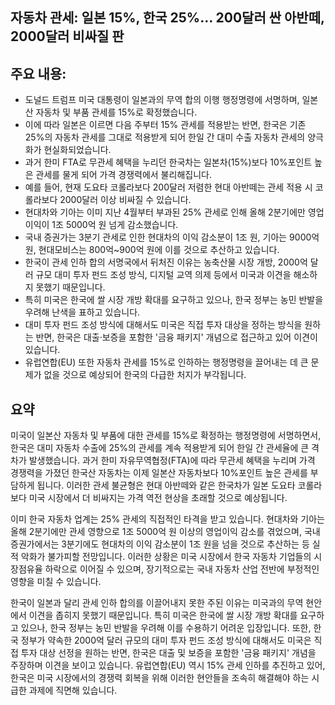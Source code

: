## 자동차 관세: 일본 15%, 한국 25%… 200달러 싼 아반떼, 2000달러 비싸질 판

## 주요 내용:
*   도널드 트럼프 미국 대통령이 일본과의 무역 합의 이행 행정명령에 서명하며, 일본산 자동차 및 부품 관세를 15%로 확정했습니다.
*   이에 따라 일본은 이르면 다음 주부터 15% 관세를 적용받는 반면, 한국은 기존 25%의 자동차 관세를 그대로 적용받게 되어 한일 간 대미 수출 자동차 관세의 양극화가 현실화되었습니다.
*   과거 한미 FTA로 무관세 혜택을 누리던 한국차는 일본차(15%)보다 10%포인트 높은 관세를 물게 되어 가격 경쟁력에서 불리해집니다.
*   예를 들어, 현재 도요타 코롤라보다 200달러 저렴한 현대 아반떼는 관세 적용 시 코롤라보다 2000달러 이상 비싸질 수 있습니다.
*   현대차와 기아는 이미 지난 4월부터 부과된 25% 관세로 인해 올해 2분기에만 영업이익이 1조 5000억 원 넘게 감소했습니다.
*   국내 증권가는 3분기 관세로 인한 현대차의 이익 감소분이 1조 원, 기아는 9000억 원, 현대모비스는 800억~900억 원에 이를 것으로 추산하고 있습니다.
*   한국이 관세 인하 합의 서명국에서 뒤처진 이유는 농축산물 시장 개방, 2000억 달러 규모 대미 투자 펀드 조성 방식, 디지털 교역 의제 등에서 미국과 이견을 해소하지 못했기 때문입니다.
*   특히 미국은 한국에 쌀 시장 개방 확대를 요구하고 있으나, 한국 정부는 농민 반발을 우려해 난색을 표하고 있습니다.
*   대미 투자 펀드 조성 방식에 대해서도 미국은 직접 투자 대상을 정하는 방식을 원하는 반면, 한국은 대출·보증을 포함한 '금융 패키지' 개념으로 접근하고 있어 이견이 있습니다.
*   유럽연합(EU) 또한 자동차 관세를 15%로 인하하는 행정명령을 끌어내는 데 큰 문제가 없을 것으로 예상되어 한국의 다급한 처지가 부각됩니다.

## 요약

미국이 일본산 자동차 및 부품에 대한 관세를 15%로 확정하는 행정명령에 서명하면서, 한국은 대미 자동차 수출에 25%의 관세를 계속 적용받게 되어 한일 간 관세율에 큰 격차가 발생했습니다. 과거 한미 자유무역협정(FTA)에 따라 무관세 혜택을 누리며 가격 경쟁력을 가졌던 한국산 자동차는 이제 일본산 자동차보다 10%포인트 높은 관세를 부담하게 됩니다. 이러한 관세 불균형은 현대 아반떼와 같은 한국차가 일본 도요타 코롤라보다 미국 시장에서 더 비싸지는 가격 역전 현상을 초래할 것으로 예상됩니다.

이미 한국 자동차 업계는 25% 관세의 직접적인 타격을 받고 있습니다. 현대차와 기아는 올해 2분기에만 관세 영향으로 1조 5000억 원 이상의 영업이익 감소를 겪었으며, 국내 증권가에서는 3분기에도 현대차의 이익 감소분이 1조 원을 넘을 것으로 추산하는 등 실적 악화가 불가피할 전망입니다. 이러한 상황은 미국 시장에서 한국 자동차 기업들의 시장점유율 하락으로 이어질 수 있으며, 장기적으로는 국내 자동차 산업 전반에 부정적인 영향을 미칠 수 있습니다.

한국이 일본과 달리 관세 인하 합의를 이끌어내지 못한 주된 이유는 미국과의 무역 현안에서 이견을 좁히지 못했기 때문입니다. 특히 미국은 한국에 쌀 시장 개방 확대를 요구하고 있으나, 한국 정부는 농민 반발을 우려해 이를 수용하기 어려운 입장입니다. 또한, 한국 정부가 약속한 2000억 달러 규모의 대미 투자 펀드 조성 방식에 대해서도 미국은 직접 투자 대상 선정을 원하는 반면, 한국은 대출 및 보증을 포함한 '금융 패키지' 개념을 주장하며 이견을 보이고 있습니다. 유럽연합(EU) 역시 15% 관세 인하를 추진하고 있어, 한국은 미국 시장에서의 경쟁력 회복을 위해 이러한 현안들을 조속히 해결해야 하는 시급한 과제에 직면해 있습니다.